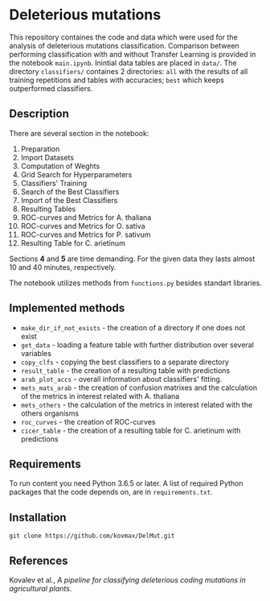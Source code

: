 # Deleterious mutations

This repository containes the code and data which were used for the analysis of deleterious mutations classification. Comparison between performing
classification with and without Transfer Learning is provided in the notebook `main.ipynb`. Inintial data tables are placed in `data/`. The directory
`classifiers/` containes 2 directories: `all` with the results of all training repetitions and tables with accuracies; `best` which keeps outperformed
classifiers.

## Description

There are several section in the notebook:

1. Preparation
2. Import Datasets
3. Computation of Weghts
4. Grid Search for Hyperparameters
5. Classifiers' Training
6. Search of the Best Classifiers
7. Import of the Best Classifiers
8. Resulting Tables
9. ROC-curves and Metrics for A. thaliana
10. ROC-curves and Metrics for O. sativa
11. ROC-curves and Metrics for P. sativum
12. Resulting Table for C. arietinum

Sections **4** and **5** are time demanding. For the given data they lasts almost 10 and 40 minutes, respectively.

The notebook utilizes methods from `functions.py` besides standart libraries.

## Implemented methods

* `make_dir_if_not_exists` - the creation of a directory if one does not exist
* `get_data` - loading a feature table with further distribution over several variables
* `copy_clfs` - copying the best classifiers to a separate directory
* `result_table` - the creation of a resulting table with predictions
* `arab_plot_accs` - overall information about classifiers' fitting. 
* `mets_mats_arab` - the creation of confusion matrixes and the calculation of the metrics in interest related with A. thaliana
* `mets_others` - the calculation of the metrics in interest related with the others organisms
* `roc_curves` - the creation of ROC-curves
* `cicer_table` - the creation of a resulting table for C. arietinum with predictions

## Requirements

To run content you need Python 3.6.5 or later. A list of required Python packages that the code depends on, are in `requirements.txt`.

## Installation

```
git clone https://github.com/kovmax/DelMut.git
```

## References

Kovalev et al., *A pipeline for classifying deleterious coding mutations in agricultural plants*.
